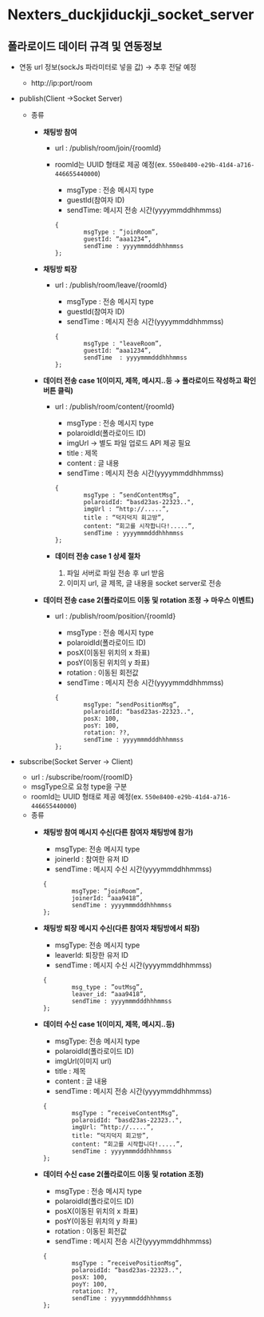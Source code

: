 # Nexters_duckjiduckji_socket_server

## **폴라로이드 데이터 규격 및 연동정보**

- 연동 url 정보(sockJs 파라미터로 넣을 값) → 추후 전달 예정
    - http://ip:port/room
- publish(Client →Socket Server)
    - 종류
        - **채팅방 참여**
            - url : /publish/room/join/{roomId}
            - roomId는 UUID 형태로 제공 예정(ex. `550e8400-e29b-41d4-a716-446655440000`)
                - msgType : 전송 메시지 type
                - guestId(참여자 ID)
                - sendTime: 메시지 전송 시간(yyyymmddhhmmss)
                
                ```
                {
                	    msgType : ”joinRoom”,
                        guestId: “aaa1234”,
                	    sendTime : yyyymmmdddhhhmmss        
                };
                ```
                
        - **채팅방 퇴장**
            - url : /publish/room/leave/{roomId}
                - msgType : 전송 메시지 type
                - guestId(참여자 ID)
                - sendTime  : 메시지 전송 시간(yyyymmddhhmmss)
                
                ```
                {
                	    msgType : "leaveRoom”,
                        guestId: “aaa1234”,
                	    sendTime  : yyyymmmdddhhhmmss        
                };
                ```
                
        - **데이터 전송 case 1(이미지, 제목, 메시지..등 → 폴라로이드 작성하고 확인버튼 클릭)**
            - url : /publish/room/content/{roomId}
                - msgType : 전송 메시지 type
                - polaroidId(폴라로이드 ID)
                - imgUrl → 별도 파일 업로드 API 제공 필요
                - title : 제목
                - content : 글 내용
                - sendTime : 메시지 전송 시간(yyyymmddhhmmss)
                
                ```
                {
                    	msgType : ”sendContentMsg”,
                        polaroidId: “basd23as-22323..",
                	    imgUrl : “http://.....”,
                		title : “덕지덕지 회고방”,
                		content: “회고를 시작합니다!.....”,
                		sendTime : yyyymmmdddhhhmmss        
                };
                ```
                
            - **데이터 전송 case 1 상세 절차**
                1. 파일 서버로 파일 전송 후 url 받음
                2. 이미지 url, 글 제목, 글 내용을 socket server로 전송
        
         
        
        - **데이터 전송 case 2(폴라로이드 이동 및 rotation 조정 → 마우스 이벤트)**
            - url : /publish/room/position/{roomId}
                - msgType : 전송 메시지 type
                - polaroidId(폴라로이드 ID)
                - posX(이동된 위치의 x 좌표)
                - posY(이동된 위치의 y 좌표)
                - rotation : 이동된 회전값
                - sendTime : 메시지 전송 시간(yyyymmddhhmmss)
                
                ```
                {
                		msgType: ”sendPositionMsg”,
                	    polaroidId: “basd23as-22323..",
                	    posX: 100,
                 	    posY: 100,
                		rotation: ??,
                		sendTime : yyyymmmdddhhhmmss        
                };
                ```
                

- subscribe(Socket Server → Client)
    - url : /subscribe/room/{roomID}
    - msgType으로 요청 type을 구분
    - roomId는 UUID 형태로 제공 예정(ex. `550e8400-e29b-41d4-a716-446655440000`)
    - 종류
        - **채팅방 참여 메시지 수신(다른 참여자 채팅방에 참가)**
            - msgType: 전송 메시지 type
            - joinerId :  참여한 유저 ID
            - sendTime : 메시지 수신 시간(yyyymmddhhmmss)
            
            ```
            {
            		msgType: ”joinRoom”,
            	    joinerId: “aaa9418”,
            		sendTime : yyyymmmdddhhhmmss        
            };
            ```
            
        - **채팅방 퇴장 메시지 수신(다른 참여자 채팅방에서 퇴장)**
            - msgType: 전송 메시지 type
            - leaverId:  퇴장한 유저 ID
            - sendTime : 메시지 수신 시간(yyyymmddhhmmss)
            
            ```
            {
            	    msg_type : ”outMsg”,
            		leaver_id: “aaa9418”,
            		sendTime : yyyymmmdddhhhmmss        
            };
            ```
            
        - **데이터 수신 case 1(이미지, 제목, 메시지..등)**
            - msgType: 전송 메시지 type
            - polaroidId(폴라로이드 ID)
            - imgUrl(이미지 url)
            - title : 제목
            - content : 글 내용
            - sendTime : 메시지 전송 시간(yyyymmddhhmmss)
            
            ```
            {
            		msgType : ”receiveContentMsg”,
            		polaroidId: “basd23as-22323..",
            		imgUrl: “http://.....”,
            		title: “덕지덕지 회고방”,
            		content: “회고를 시작합니다!.....”,
            		sendTime : yyyymmmdddhhhmmss        
            };
            ```
            
        - **데이터 수신 case 2(폴라로이드 이동 및 rotation 조정)**
            - msgType : 전송 메시지 type
            - polaroidId(폴라로이드 ID)
            - posX(이동된 위치의 x 좌표)
            - posY(이동된 위치의 y 좌표)
            - rotation : 이동된 회전값
            - sendTime : 메시지 전송 시간(yyyymmddhhmmss)
            
            ```
            {
            		msgType : ”receivePositionMsg”,
            		polaroidId: “basd23as-22323..",
            		posX: 100,
             		poyY: 100,
            		rotation: ??,
            		sendTime : yyyymmmdddhhhmmss        
            };
            ```
